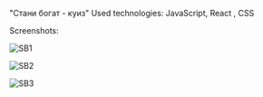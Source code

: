 "Стани богат - куиз"
Used technologies: JavaScript, React , CSS

Screenshots:

![SB1](https://github.com/user-attachments/assets/815c850d-c504-41bc-96e5-72dacef32e21)

![SB2](https://github.com/user-attachments/assets/c00d01f2-e291-49f1-a5ba-7f5942d5c995)

![SB3](https://github.com/user-attachments/assets/4cc33a71-241c-4b13-b1dd-3a952c233b98)

